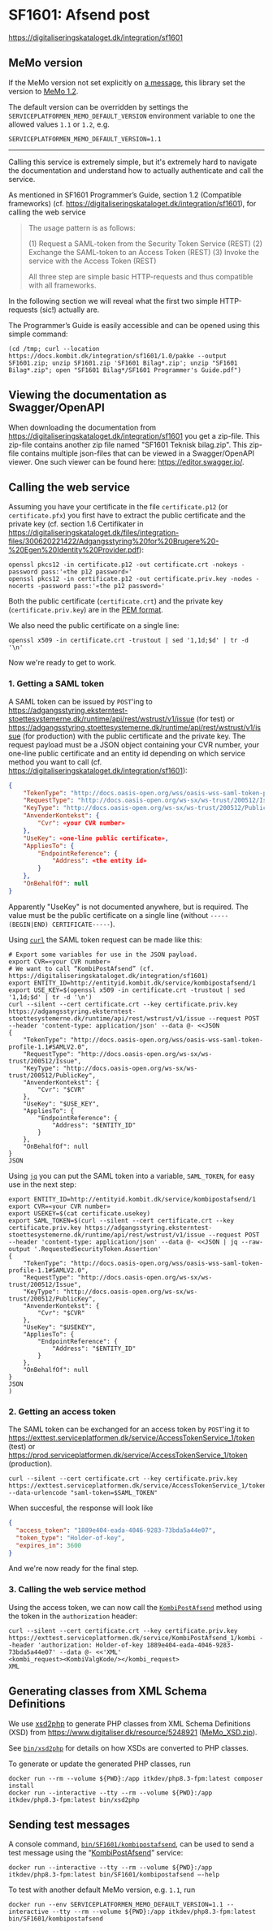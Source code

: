 # SF1601: Afsend post

<https://digitaliseringskataloget.dk/integration/sf1601>

## MeMo version

If the MeMo version not set explicitly on [a message](lib/DigitalPost/MeMo/Message.php), this library set the version to
[MeMo 1.2](https://digitaliser.dk/digital-post/nyhedsarkiv/2025/mar/lancering-af-memo-version-12).

The default version can be overridden by settings the `SERVICEPLATFORMEN_MEMO_DEFAULT_VERSION` environment variable to
one the allowed values `1.1` or `1.2`, e.g.

``` env
SERVICEPLATFORMEN_MEMO_DEFAULT_VERSION=1.1
```

------------------------------------------------------------------------------------------------------------------------

Calling this service is extremely simple, but it's extremely hard to navigate the documentation and understand how to
actually authenticate and call the service.

As mentioned in SF1601 Programmer’s Guide, section 1.2 (Compatible frameworks) (cf.
<https://digitaliseringskataloget.dk/integration/sf1601>), for calling the web service

> The usage pattern is as follows:
>
> (1) Request a SAML-token from the Security Token Service (REST)
> (2) Exchange the SAML-token to an Access Token (REST)
> (3) Invoke the service with the Access Token (REST)
>
> All three step are simple basic HTTP-requests and thus compatible with all
> frameworks.

In the following section we will reveal what the first two simple HTTP-requests (sic!) actually are.

The Programmer’s Guide is easily accessible and can be opened using this simple command:

``` shell
(cd /tmp; curl --location https://docs.kombit.dk/integration/sf1601/1.0/pakke --output SF1601.zip; unzip SF1601.zip 'SF1601 Bilag*.zip'; unzip "SF1601 Bilag*.zip"; open "SF1601 Bilag*/SF1601 Programmer's Guide.pdf")
```

## Viewing the documentation as Swagger/OpenAPI

When downloading the documentation from <https://digitaliseringskataloget.dk/integration/sf1601> you get a zip-file.
This zip-file contains another zip file named "SF1601 Teknisk bilag.zip". This zip-file contains multiple json-files
that can be viewed in a Swagger/OpenAPI viewer. One such viewer can be found here: <https://editor.swagger.io/>.

## Calling the web service

Assuming you have your certificate in the file `certificate.p12` (or `certificate.pfx`) you first have to extract the
public certificate and the private key (cf. section 1.6 Certifikater in
<https://digitaliseringskataloget.dk/files/integration-files/300620221422/Adgangsstyring%20for%20Brugere%20-%20Egen%20Identity%20Provider.pdf>):

``` shell
openssl pkcs12 -in certificate.p12 -out certificate.crt -nokeys -password pass:'«the p12 password»'
openssl pkcs12 -in certificate.p12 -out certificate.priv.key -nodes -nocerts -password pass:'«the p12 password»'
```

Both the public certificate (`certificate.crt`) and the private key (`certificate.priv.key`) are in the [PEM
format](https://en.wikipedia.org/wiki/Privacy-Enhanced_Mail).

We also need the public certificate on a single line:

``` shell
openssl x509 -in certificate.crt -trustout | sed '1,1d;$d' | tr -d '\n'
```

Now we're ready to get to work.

### 1. Getting a SAML token

A SAML token can be issued by `POST`'ing to
<https://adgangsstyring.eksterntest-stoettesystemerne.dk/runtime/api/rest/wstrust/v1/issue> (for test) or
<https://adgangsstyring.stoettesystemerne.dk/runtime/api/rest/wstrust/v1/issue> (for production) with the public
certificate and the private key. The request payload must be a JSON object containing your CVR number, your one-line
public certificate and an entity id depending on which service method you want to call (cf.
<https://digitaliseringskataloget.dk/integration/sf1601>):

```JSON
{
    "TokenType": "http://docs.oasis-open.org/wss/oasis-wss-saml-token-profile-1.1#SAMLV2.0",
    "RequestType": "http://docs.oasis-open.org/ws-sx/ws-trust/200512/Issue",
    "KeyType": "http://docs.oasis-open.org/ws-sx/ws-trust/200512/PublicKey",
    "AnvenderKontekst": {
        "Cvr": «your CVR number»
    },
    "UseKey": «one-line public certificate»,
    "AppliesTo": {
        "EndpointReference": {
            "Address": «the entity id»
        }
    },
    "OnBehalfOf": null
}
```

Apparently "UseKey" is not documented anywhere, but is required. The value must be the public certificate on a single
line (without `-----(BEGIN|END) CERTIFICATE-----`).

Using [`curl`](https://en.wikipedia.org/wiki/CURL) the SAML token request can be made like this:

``` shell
# Export some variables for use in the JSON payload.
export CVR=«your CVR number»
# We want to call “KombiPostAfsend” (cf. https://digitaliseringskataloget.dk/integration/sf1601)
export ENTITY_ID=http://entityid.kombit.dk/service/kombipostafsend/1
export USE_KEY=$(openssl x509 -in certificate.crt -trustout | sed '1,1d;$d' | tr -d '\n')
curl --silent --cert certificate.crt --key certificate.priv.key https://adgangsstyring.eksterntest-stoettesystemerne.dk/runtime/api/rest/wstrust/v1/issue --request POST --header 'content-type: application/json' --data @- <<JSON
{
    "TokenType": "http://docs.oasis-open.org/wss/oasis-wss-saml-token-profile-1.1#SAMLV2.0",
    "RequestType": "http://docs.oasis-open.org/ws-sx/ws-trust/200512/Issue",
    "KeyType": "http://docs.oasis-open.org/ws-sx/ws-trust/200512/PublicKey",
    "AnvenderKontekst": {
        "Cvr": "$CVR"
    },
    "UseKey": "$USE_KEY",
    "AppliesTo": {
        "EndpointReference": {
            "Address": "$ENTITY_ID"
        }
    },
    "OnBehalfOf": null
}
JSON
```

Using [`jq`](https://stedolan.github.io/jq/) you can put the SAML token into a
variable, `SAML_TOKEN`, for easy use in the next step:

``` shell
export ENTITY_ID=http://entityid.kombit.dk/service/kombipostafsend/1
export CVR=«your CVR number»
export USEKEY=$(cat certificate.usekey)
export SAML_TOKEN=$(curl --silent --cert certificate.crt --key certificate.priv.key https://adgangsstyring.eksterntest-stoettesystemerne.dk/runtime/api/rest/wstrust/v1/issue --request POST --header 'content-type: application/json' --data @- <<JSON | jq --raw-output '.RequestedSecurityToken.Assertion'
{
    "TokenType": "http://docs.oasis-open.org/wss/oasis-wss-saml-token-profile-1.1#SAMLV2.0",
    "RequestType": "http://docs.oasis-open.org/ws-sx/ws-trust/200512/Issue",
    "KeyType": "http://docs.oasis-open.org/ws-sx/ws-trust/200512/PublicKey",
    "AnvenderKontekst": {
        "Cvr": "$CVR"
    },
    "UseKey": "$USEKEY",
    "AppliesTo": {
        "EndpointReference": {
            "Address": "$ENTITY_ID"
        }
    },
    "OnBehalfOf": null
}
JSON
)
```

### 2. Getting an access token

The SAML token can be exchanged for an access token by `POST`'ing it to
<https://exttest.serviceplatformen.dk/service/AccessTokenService_1/token> (test) or
<https://prod.serviceplatformen.dk/service/AccessTokenService_1/token> (production).

``` shell
curl --silent --cert certificate.crt --key certificate.priv.key https://exttest.serviceplatformen.dk/service/AccessTokenService_1/token --data-urlencode "saml-token=$SAML_TOKEN"
```

When succesful, the response will look like

```JSON
{
  "access_token": "1889e404-eada-4046-9283-73bda5a44e07",
  "token_type": "Holder-of-key",
  "expires_in": 3600
}
```

And we're now ready for the final step.

### 3. Calling the web service method

Using the access token, we can now call the [`KombiPostAfsend`](https://digitaliseringskataloget.dk/integration/sf1601)
method using the token in the `authorization` header:

``` shell
curl --silent --cert certificate.crt --key certificate.priv.key https://exttest.serviceplatformen.dk/service/KombiPostAfsend_1/kombi --header 'authorization: Holder-of-key 1889e404-eada-4046-9283-73bda5a44e07' --data @- <<'XML'
<kombi_request><KombiValgKode/></kombi_request>
XML
```

## Generating classes from XML Schema Definitions

We use [xsd2php](https://github.com/goetas-webservices/xsd2php) to generate PHP classes from XML Schema Definitions
(XSD) from <https://www.digitaliser.dk/resource/5248921>
([MeMo_XSD.zip](https://www.digitaliser.dk/resource/5248921/artefact/MeMo_XSD.zip?artefact=true&PID=6075979)).

See [`bin/xsd2php`](bin/xsd2php) for details on how XSDs are converted to PHP
classes.

To generate or update the generated PHP classes, run

``` shell
docker run --rm --volume ${PWD}:/app itkdev/php8.3-fpm:latest composer install
docker run --interactive --tty --rm --volume ${PWD}:/app itkdev/php8.3-fpm:latest bin/xsd2php
```

## Sending test messages

A console command, [`bin/SF1601/kombipostafsend`](bin/SF1601/kombipostafsend), can be used to send a test message using
the “[KombiPostAfsend](https://digitaliseringskataloget.dk/integration/sf1601#table-of-contents-1-2)” service:

``` shell
docker run --interactive --tty --rm --volume ${PWD}:/app itkdev/php8.3-fpm:latest bin/SF1601/kombipostafsend –-help
```

To test with another default MeMo version, e.g. `1.1`, run

``` shell
docker run --env SERVICEPLATFORMEN_MEMO_DEFAULT_VERSION=1.1 --interactive --tty --rm --volume ${PWD}:/app itkdev/php8.3-fpm:latest bin/SF1601/kombipostafsend
```
